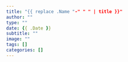 ```yaml
---
title: "{{ replace .Name "-" " " | title }}"
author: ""
type: ""
date: {{ .Date }}
subtitle: ""
image: ""
tags: []
categories: []
---
```


<!--more-->
